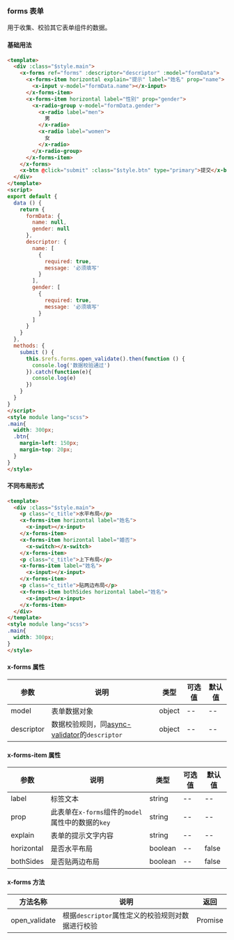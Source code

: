 ### forms 表单
用于收集、校验其它表单组件的数据。

#### 基础用法
``` html
<template>
  <div :class="$style.main">
    <x-forms ref="forms" :descriptor="descriptor" :model="formData">
      <x-forms-item horizontal explain="提示" label="姓名" prop="name">
        <x-input v-model="formData.name"></x-input>
      </x-forms-item>
      <x-forms-item horizontal label="性别" prop="gender">
        <x-radio-group v-model="formData.gender">
          <x-radio label="men">
            男
          </x-radio>
          <x-radio label="women">
            女
          </x-radio>
        </x-radio-group>
      </x-forms-item>
    </x-forms>
    <x-btn @click="submit" :class="$style.btn" type="primary">提交</x-btn>
  </div>
</template>
<script>
export default {
  data () {
    return {
      formData: {
        name: null,
        gender: null
      },
      descriptor: {
        name: [
          {
            required: true,
            message: '必须填写'
          }
        ],
        gender: [
          {
            required: true,
            message: '必须填写'
          }
        ]
      }
    }
  },
  methods: {
    submit () {
      this.$refs.forms.open_validate().then(function () {
        console.log('数据校验通过')
      }).catch(function(e){
        console.log(e)
      })
    }
  }
}
</script>
<style module lang="scss">
.main{
  width: 300px;
  .btn{
    margin-left: 150px;
    margin-top: 20px;
  }
}
</style>
```
#### 不同布局形式
``` html
<template>
  <div :class="$style.main">
    <p class="c_title">水平布局</p>
    <x-forms-item horizontal label="姓名">
      <x-input></x-input>
    </x-forms-item>
    <x-forms-item horizontal label="婚否">
      <x-switch></x-switch>
    </x-forms-item>
    <p class="c_title">上下布局</p>
    <x-forms-item label="姓名">
      <x-input></x-input>
    </x-forms-item>
    <p class="c_title">贴两边布局</p>
    <x-forms-item bothSides horizontal label="姓名">
      <x-input></x-input>
    </x-forms-item>
  </div>
</template>
<style module lang="scss">
.main{
  width: 300px;
}
</style>
```

#### x-forms 属性
| 参数      | 说明    | 类型      | 可选值       | 默认值   |
|---------- |-------- |---------- |-------------  |-------- |
|  model  | 表单数据对象 | object  |   -- |    --     |
|  descriptor  | 数据校验规则，同[async-validator](https://github.com/yiminghe/async-validator)的`descriptor` | object  |   -- |    --     |

#### x-forms-item 属性
| 参数      | 说明    | 类型      | 可选值       | 默认值   |
|---------- |-------- |---------- |-------------  |-------- |
|  label  | 标签文本 | string  |   -- |    --     |
|  prop  | 此表单在`x-forms`组件的`model`属性中的数据的`key` | string  |   -- |    --     |
|  explain  | 表单的提示文字内容 | string  |   -- |    --     |
|  horizontal  | 是否水平布局 | boolean  |   -- |    false     |
|  bothSides  | 是否贴两边布局 | boolean  |   -- |    false     |

#### x-forms 方法
| 方法名称      | 说明    | 返回  |
|---------- |-------- |---------- |
| open_validate | 根据`descriptor`属性定义的校验规则对数据进行校验 |  Promise  |